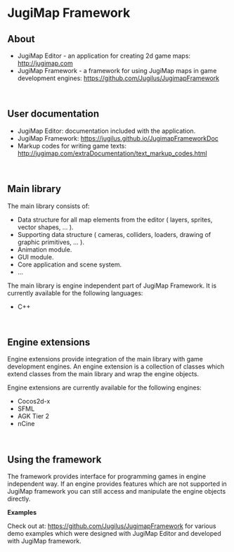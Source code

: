 JugiMap Framework
=======================

<h2>About</h2>

- JugiMap Editor - an application for creating 2d game maps: http://jugimap.com
- JugiMap Framework - a framework for using JugiMap maps in game development engines: https://github.com/Jugilus/JugimapFramework

</br>

<h2>User documentation</h2>

- JugiMap Editor: documentation included with the application.
- JugiMap Framework: https://jugilus.github.io/JugimapFrameworkDoc
- Markup codes for writing game texts: http://jugimap.com/extraDocumentation/text_markup_codes.html

</br>

<h2>Main library</h2>

The main library consists of:

- Data structure for all map elements from the editor ( layers, sprites, vector shapes, ... ).
- Supporting data structure ( cameras, colliders, loaders, drawing of graphic primitives, ... ).
- Animation module.
- GUI module.
- Core application and scene system.
- ...

The main library is engine independent part of JugiMap Framework. It is currently available for the following languages:
- C++

</br>

<h2>Engine extensions</h2>

Engine extensions provide integration of the main library with game development engines. An engine extension is a collection of classes which extend classes from the main library and wrap the engine objects. 

Engine extensions are currently available for the following engines: 
- Cocos2d-x
- SFML
- AGK Tier 2
- nCine

</br>

<h2>Using the framework</h2>

The framework provides interface for programming games in engine independent way. If an engine provides features which are not supported in JugiMap framework you can still access and manipulate the engine objects directly.


**Examples**

Check out at: https://github.com/Jugilus/JugimapFramework for various demo examples which were designed with JugiMap Editor and developed with JugiMap framework.

